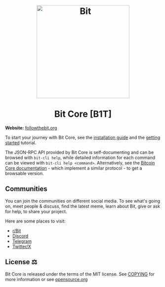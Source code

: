 <h1 align="center">
<img src="https://followthebit.org/images/followthebit.png" alt="Bit" width="300"/>
<br/><br/>
Bit Core [B1T]
</h1>



**Website:** [followthebit.org](https://followthebit.org)



To start your journey with Bit Core, see the [installation guide](INSTALL.md) and the [getting started](doc/getting-started.md) tutorial.

The JSON-RPC API provided by Bit Core is self-documenting and can be browsed with `bit-cli help`, while detailed information for each command can be viewed with `bit-cli help <command>`. Alternatively, see the [Bitcoin Core documentation](https://developer.bitcoin.org/reference/rpc/) - which implement a similar protocol - to get a browsable version.


## Communities 

You can join the communities on different social media.
To see what's going on, meet people & discuss, find the latest meme, learn
about Bit, give or ask for help, to share your project.

Here are some places to visit:

* [r/Bit](https://www.reddit.com/r/FollowTheBit/)
* [Discord](https://discord.gg/UevXymWWjD)
* [Telegram](https://t.me/Bittoshimoto)
* [Twitter/X](https://x.com/bittoshimo)

## License ⚖️
Bit Core is released under the terms of the MIT license. See
[COPYING](COPYING) for more information or see
[opensource.org](https://opensource.org/licenses/MIT)
